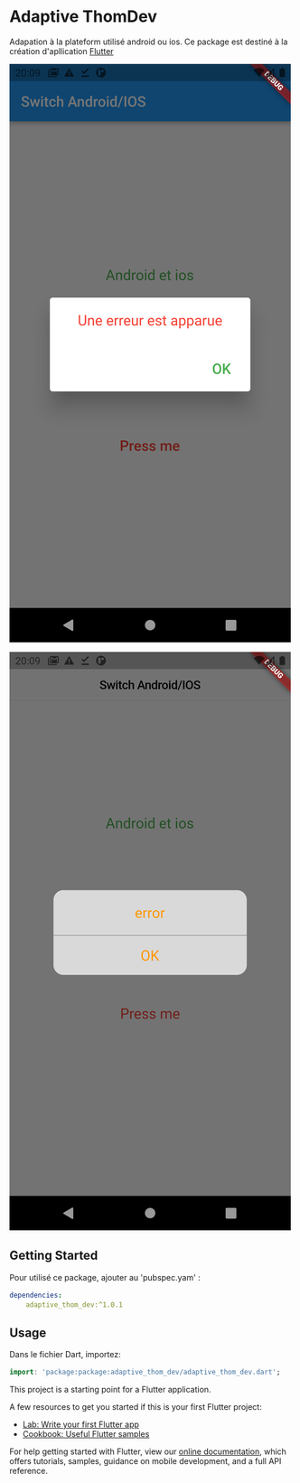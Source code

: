# Adaptive ThomDev

Adapation à la plateform utilisé android ou ios.
Ce package est destiné à la création d'apllication [Flutter](https://flutter.io)

![ScreenShot](/screenshots/android.png)

![ScreenShot](/screenshots/ios.png)

## Getting Started

Pour utilisé ce package, ajouter au 'pubspec.yam' :

``` yaml
dependencies:
    adaptive_thom_dev:^1.0.1
```
## Usage

Dans le fichier Dart, importez:

``` dart
import: 'package:package:adaptive_thom_dev/adaptive_thom_dev.dart';
```

This project is a starting point for a Flutter application.

A few resources to get you started if this is your first Flutter project:

- [Lab: Write your first Flutter app](https://flutter.dev/docs/get-started/codelab)
- [Cookbook: Useful Flutter samples](https://flutter.dev/docs/cookbook)

For help getting started with Flutter, view our
[online documentation](https://flutter.dev/docs), which offers tutorials,
samples, guidance on mobile development, and a full API reference.
